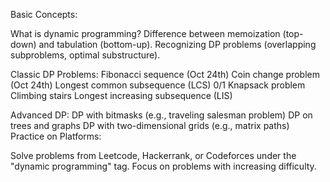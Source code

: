 Basic Concepts:

What is dynamic programming?
Difference between memoization (top-down) and tabulation (bottom-up).
Recognizing DP problems (overlapping subproblems, optimal substructure).

Classic DP Problems:
    Fibonacci sequence (Oct 24th)
    Coin change problem (Oct 24th)
    Longest common subsequence (LCS)
    0/1 Knapsack problem
    Climbing stairs
    Longest increasing subsequence (LIS)

Advanced DP:
    DP with bitmasks (e.g., traveling salesman problem)
    DP on trees and graphs
    DP with two-dimensional grids (e.g., matrix paths)
    Practice on Platforms:

Solve problems from Leetcode, Hackerrank, or Codeforces under the "dynamic programming" tag.
Focus on problems with increasing difficulty.
